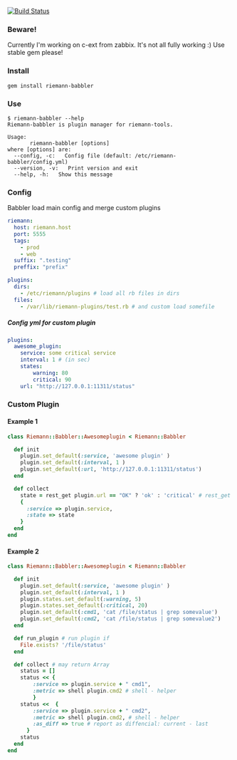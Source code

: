 [![Build Status](https://travis-ci.org/vadv/riemann-babbler.png)](https://travis-ci.org/vadv/riemann-babbler)

### Beware!
Currently I'm working on c-ext from zabbix. It's not all fully working :)
Use stable gem please!

### Install
```
gem install riemann-babbler
````

### Use
```
$ riemann-babbler --help
Riemann-babbler is plugin manager for riemann-tools.

Usage:
       riemann-babbler [options]
where [options] are:
  --config, -c:   Config file (default: /etc/riemann-babbler/config.yml)
  --version, -v:   Print version and exit
  --help, -h:   Show this message
```

### Config
Babbler load main config and merge custom plugins
```yaml
riemann:
  host: riemann.host 
  port: 5555 
  tags: 
    - prod
    - web
  suffix: ".testing"
  preffix: "prefix"

plugins:
  dirs:
    - /etc/riemann/plugins # load all rb files in dirs
  files:
    - /var/lib/riemann-plugins/test.rb # and custom load somefile
```
##### Config yml for custom plugin
```yaml
plugins:
  awesome_plugin:
  	service: some critical service
  	interval: 1 # (in sec)
  	states:
  		warning: 80
  		critical: 90
  	url: "http://127.0.0.1:11311/status"
```

### Custom Plugin
#### Example 1
```ruby
class Riemann::Babbler::Awesomeplugin < Riemann::Babbler

  def init
    plugin.set_default(:service, 'awesome plugin' )
    plugin.set_default(:interval, 1 )
    plugin.set_default(:url, 'http://127.0.0.1:11311/status')
  end

  def collect
    state = rest_get plugin.url == "OK" ? 'ok' : 'critical' # rest_get - helper
    {
      :service => plugin.service,
      :state => state
    }
  end
end
```
#### Example 2
```ruby
class Riemann::Babbler::Awesomeplugin < Riemann::Babbler

  def init
    plugin.set_default(:service, 'awesome plugin' )
    plugin.set_default(:interval, 1 )
    plugin.states.set_default(:warning, 5)
    plugin.states.set_default(:critical, 20)
    plugin.set_default(:cmd1, 'cat /file/status | grep somevalue')
    plugin.set_default(:cmd2, 'cat /file/status | grep somevalue2')
  end

  def run_plugin # run plugin if
    File.exists? '/file/status'
  end

  def collect # may return Array
    status = []
    status << {
        :service => plugin.service + " cmd1",
        :metric => shell plugin.cmd2 # shell - helper
        }
    status <<  {
        :service => plugin.service + " cmd2",
        :metric => shell plugin.cmd2, # shell - helper
        :as_diff => true # report as diffencial: current - last
      }
    status
  end
end
```
